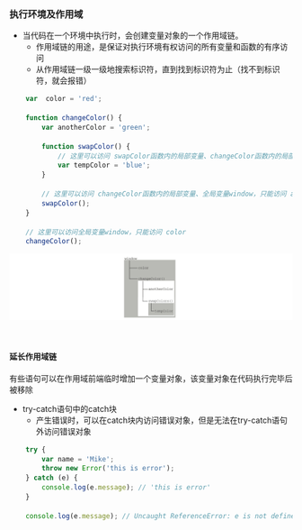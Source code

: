 ### 执行环境及作用域

- 当代码在一个环境中执行时，会创建变量对象的一个作用域链。
    - 作用域链的用途，是保证对执行环境有权访问的所有变量和函数的有序访问
    - 从作用域链一级一级地搜索标识符，直到找到标识符为止（找不到标识符，就会报错）

```javascript
    var  color = 'red';

    function changeColor() {
        var anotherColor = 'green';

        function swapColor() {
            // 这里可以访问 swapColor函数内的局部变量、changeColor函数内的局部变量、全局变量window，只能访问 tempColor、anotherColor、color
            var tempColor = 'blue';
        }

        // 这里可以访问 changeColor函数内的局部变量、全局变量window，只能访问 anotherColor、color
        swapColor();
    }

    // 这里可以访问全局变量window，只能访问 color
    changeColor();
```
![作用域链](./scopeChain.png "作用域链")

<br>

#### 延长作用域链

有些语句可以在作用域前端临时增加一个变量对象，该变量对象在代码执行完毕后被移除

- try-catch语句中的catch块
    - 产生错误时，可以在catch块内访问错误对象，但是无法在try-catch语句外访问错误对象
```javascript
    try {
        var name = 'Mike';
        throw new Error('this is error');
    } catch (e) {
        console.log(e.message); // 'this is error'
    }

    console.log(e.message); // Uncaught ReferenceError: e is not defined
```
